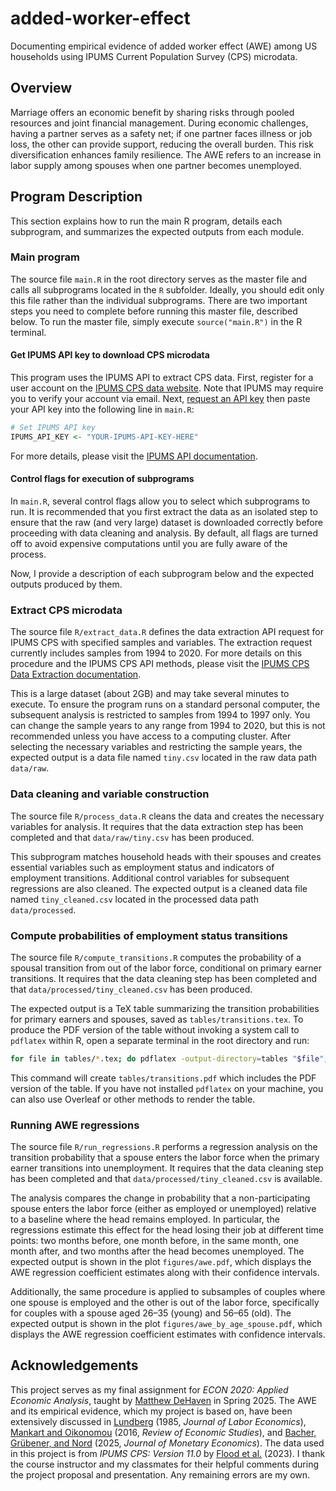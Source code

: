 # added-worker-effect

Documenting empirical evidence of added worker effect (AWE) among US households using IPUMS Current Population Survey (CPS) microdata.

## Overview
Marriage offers an economic benefit by sharing risks through pooled resources and joint financial management. During economic challenges, having a partner serves as a safety net; if one partner faces illness or job loss, the other can provide support, reducing the overall burden. This risk diversification enhances family resilience. The AWE refers to an increase in labor supply among spouses when one partner becomes unemployed.

## Program Description
This section explains how to run the main R program, details each subprogram, and summarizes the expected outputs from each module.

### Main program

The source file `main.R` in the root directory serves as the master file and calls all subprograms located in the `R` subfolder. Ideally, you should edit only this file rather than the individual subprograms. There are two important steps you need to complete before running this master file, described below. To run the master file, simply execute `source("main.R")` in the R terminal.

#### Get IPUMS API key to download CPS microdata

This program uses the IPUMS API to extract CPS data. First, register for a user account on the [IPUMS CPS data website](https://cps.ipums.org/cps/). Note that IPUMS may require you to verify your account via email. Next, [request an API key](https://account.ipums.org/api_keys) then paste your API key into the following line in `main.R`:

```r
# Set IPUMS API key
IPUMS_API_KEY <- "YOUR-IPUMS-API-KEY-HERE"
```

For more details, please visit the [IPUMS API documentation](https://developer.ipums.org/docs/v2/get-started/).

#### Control flags for execution of subprograms

In `main.R`, several control flags allow you to select which subprograms to run. It is recommended that you first extract the data as an isolated step to ensure that the raw (and very large) dataset is downloaded correctly before proceeding with data cleaning and analysis. By default, all flags are turned off to avoid expensive computations until you are fully aware of the process.

Now, I provide a description of each subprogram below and the expected outputs produced by them.

### Extract CPS microdata

The source file `R/extract_data.R` defines the data extraction API request for IPUMS CPS with specified samples and variables. The extraction request currently includes samples from 1994 to 2020. For more details on this procedure and the IPUMS CPS API methods, please visit the [IPUMS CPS Data Extraction documentation](https://developer.ipums.org/docs/v1/workflows/create_extracts/cps/).

This is a large dataset (about 2GB) and may take several minutes to execute. To ensure the program runs on a standard personal computer, the subsequent analysis is restricted to samples from 1994 to 1997 only. You can change the sample years to any range from 1994 to 2020, but this is not recommended unless you have access to a computing cluster. After selecting the necessary variables and restricting the sample years, the expected output is a data file named `tiny.csv` located in the raw data path `data/raw`.

### Data cleaning and variable construction

The source file `R/process_data.R` cleans the data and creates the necessary variables for analysis. It requires that the data extraction step has been completed and that `data/raw/tiny.csv` has been produced. 

This subprogram matches household heads with their spouses and creates essential variables such as employment status and indicators of employment transitions. Additional control variables for subsequent regressions are also cleaned. The expected output is a cleaned data file named `tiny_cleaned.csv` located in the processed data path `data/processed`.

### Compute probabilities of employment status transitions

The source file `R/compute_transitions.R` computes the probability of a spousal transition from out of the labor force, conditional on primary earner transitions. It requires that the data cleaning step has been completed and that `data/processed/tiny_cleaned.csv` has been produced.

The expected output is a TeX table summarizing the transition probabilities for primary earners and spouses, saved as `tables/transitions.tex`. To produce the PDF version of the table without invoking a system call to `pdflatex` within R, open a separate terminal in the root directory and run:

```bash
for file in tables/*.tex; do pdflatex -output-directory=tables "$file"; done
```
This command will create `tables/transitions.pdf` which includes the PDF version of the table. If you have not installed `pdflatex` on your machine, you can also use Overleaf or other methods to render the table.


### Running AWE regressions

The source file `R/run_regressions.R` performs a regression analysis on the transition probability that a spouse enters the labor force when the primary earner transitions into unemployment. It requires that the data cleaning step has been completed and that `data/processed/tiny_cleaned.csv` is available.

The analysis compares the change in probability that a non-participating spouse enters the labor force (either as employed or unemployed) relative to a baseline where the head remains employed. In particular, the regressions estimate this effect for the head losing their job at different time points: two months before, one month before, in the same month, one month after, and two months after the head becomes unemployed. The expected output is shown in the plot `figures/awe.pdf`, which displays the AWE regression coefficient estimates along with their confidence intervals.

Additionally, the same procedure is applied to subsamples of couples where one spouse is employed and the other is out of the labor force, specifically for couples with a spouse aged 26–35 (young) and 56–65 (old). The expected output is shown in the plot `figures/awe_by_age_spouse.pdf`, which displays the AWE regression coefficient estimates with confidence intervals.

## Acknowledgements

This project serves as my final assignment for _ECON 2020: Applied Economic Analysis_, taught by [Matthew DeHaven](https://github.com/matdehaven) in Spring 2025. The AWE and its empirical evidence, which my project is based on, have been extensively discussed in [Lundberg](https://www.jstor.org/stable/2535048) (1985, _Journal of Labor Economics_), [Mankart and Oikonomou](https://doi.org/10.1093/restud/rdw055) (2016, _Review of Economic Studies_), and [Bacher, Grübener, and Nord](https://doi.org/10.1016/j.jmoneco.2024.103696) (2025, _Journal of Monetary Economics_). The data used in this project is from _IPUMS CPS: Version 11.0_ by [Flood et al.](https://doi.org/10.18128/D030.V11.0) (2023). I thank the course instructor and my classmates for their helpful comments during the project proposal and presentation. Any remaining errors are my own.